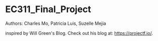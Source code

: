# EC311_Final_Project

Authors: Charles Mo, Patricia Luis, Suzelle Mejia

inspired by Will Green's Blog. Check out his blog at: https://projectf.io/.
